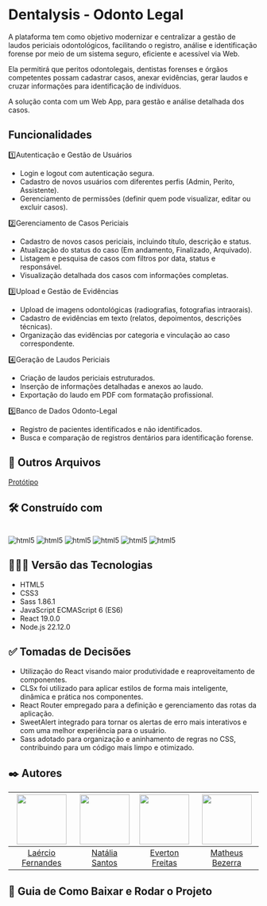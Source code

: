 # Dentalysis - Odonto Legal
A plataforma tem como objetivo modernizar e centralizar a gestão de laudos periciais odontológicos, facilitando o
registro, análise e identificação forense por meio de um sistema seguro, eficiente e acessível via Web.

Ela permitirá que peritos odontolegais, dentistas forenses e órgãos competentes possam cadastrar casos, anexar
evidências, gerar laudos e cruzar informações para identificação de indivíduos.

A solução conta com um Web App, para gestão e análise detalhada dos casos.

## Funcionalidades 
1️⃣Autenticação e Gestão de Usuários
* Login e logout com autenticação segura.
* Cadastro de novos usuários com diferentes perfis (Admin, Perito, Assistente).
* Gerenciamento de permissões (definir quem pode visualizar, editar ou excluir casos).

2️⃣Gerenciamento de Casos Periciais
* Cadastro de novos casos periciais, incluindo título, descrição e status.
* Atualização do status do caso (Em andamento, Finalizado, Arquivado).
* Listagem e pesquisa de casos com filtros por data, status e responsável.
* Visualização detalhada dos casos com informações completas.
 
3️⃣Upload e Gestão de Evidências
* Upload de imagens odontológicas (radiografias, fotografias intraorais).
* Cadastro de evidências em texto (relatos, depoimentos, descrições técnicas).
* Organização das evidências por categoria e vinculação ao caso correspondente.
  
4️⃣Geração de Laudos Periciais
* Criação de laudos periciais estruturados.
* Inserção de informações detalhadas e anexos ao laudo.
* Exportação do laudo em PDF com formatação profissional.
  
5️⃣Banco de Dados Odonto-Legal
* Registro de pacientes identificados e não identificados.
* Busca e comparação de registros dentários para identificação forense.

## 📂 Outros Arquivos 

[Protótipo](https://www.figma.com/proto/iifSzpt3THieyOH52PHeMe/Alta-Fidelidade---Prot%C3%B3tipo-PI?node-id=64-38&p=f&t=wcpqAEhb9lO3mII8-0&scaling=scale-down&content-scaling=fixed&page-id=0%3A1&starting-point-node-id=64%3A38)

## 🛠️ Construído com

<div style="display: inline-block"><br/>
  <img align="center" alt="html5" src="https://img.shields.io/badge/HTML5-E34F26?style=for-the-badge&logo=html5&logoColor=white" /> 
  <img align="center" alt="html5" src="https://img.shields.io/badge/CSS3-1572B6?style=for-the-badge&logo=css3&logoColor=white" />
  <img align="center" alt="html5" src="https://img.shields.io/badge/Sass-CC6699?style=for-the-badge&logo=sass&logoColor=whitee" />
  <img align="center" alt="html5" src="https://img.shields.io/badge/JavaScript-F7DF1E?style=for-the-badge&logo=javascript&logoColor=black" />
  <img align="center" alt="html5" src="https://img.shields.io/badge/React-20232A?style=for-the-badge&logo=react&logoColor=61DAFB" />
  <img align="center" alt="html5" src="https://img.shields.io/badge/Node.js-43853D?style=for-the-badge&logo=node.js&logoColor=white" />
</div><br/>

## 👨🏽‍💻 Versão das Tecnologias

* HTML5
* CSS3
* Sass 1.86.1
* JavaScript ECMAScript 6 (ES6)
* React 19.0.0
* Node.js 22.12.0

## ✅ Tomadas de Decisões
* Utilização do React visando maior produtividade e reaproveitamento de componentes.
* CLSx foi utilizado para aplicar estilos de forma mais inteligente, dinâmica e prática nos componentes.
* React Router empregado para a definição e gerenciamento das rotas da aplicação.
* SweetAlert integrado para tornar os alertas de erro mais interativos e com uma melhor experiência para o usuário.
* Sass adotado para organização e aninhamento de regras no CSS, contribuindo para um código mais limpo e otimizado.

## ✒️ Autores

| <img src="https://github.com/fernandesmelo/carona-solidaria/assets/113717317/1d3daac1-3d6a-40d6-b755-09d583ce392f" width="100" height="100" /> | <img src="https://github.com/user-attachments/assets/fa917b45-5cf7-4198-a42d-35340e41dacb" width="100" height="100" /> | <img src="https://github.com/user-attachments/assets/82c3a928-18b1-4fba-95a5-b3988d7a2ee0" width="100" height="100" /> | <img src="https://github.com/user-attachments/assets/db9cc241-da0f-4df7-8f17-5a6baebdccab" width="100" height="100" /> |
|:-------------------------------------------------------:|:-------------------------------------------------------:|:-------------------------------------------------------:|:-------------------------------------------------------:|
| [Laércio Fernandes](https://www.linkedin.com/in/laercio-fernandes/) | [Natália Santos](https://www.linkedin.com/in/natalia-bento-364b2b235/) | [Everton Freitas](https://www.linkedin.com/in/everton-freitas-a54a45300/) | [Matheus Bezerra](https://www.linkedin.com/in/matheus-bzrr/) | 

## 🚀 Guia de Como Baixar e Rodar o Projeto

